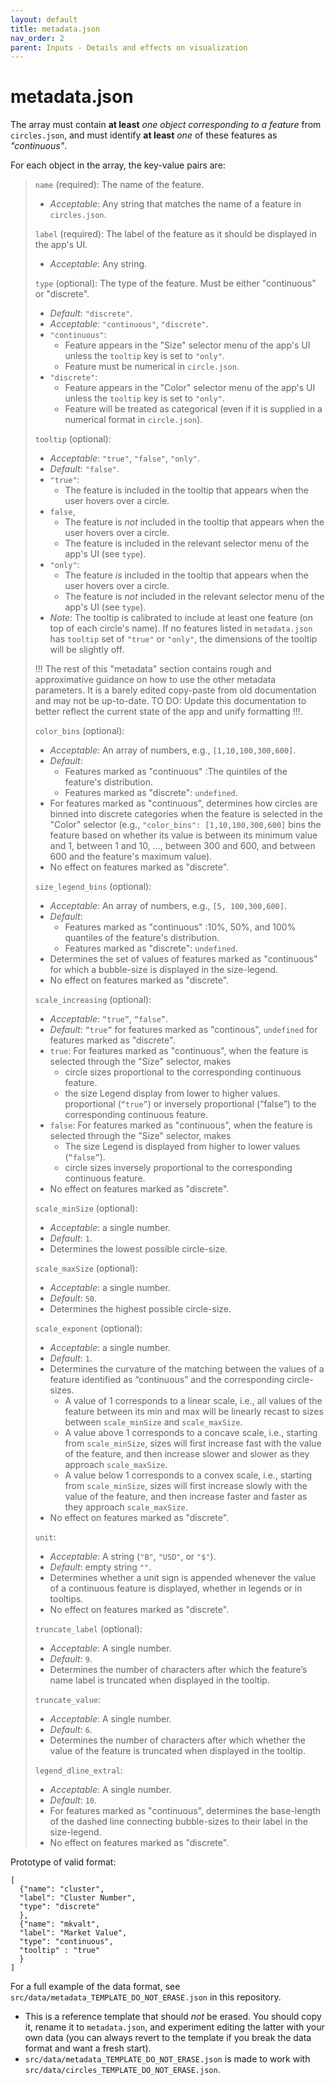 ```yaml
---
layout: default
title: metadata.json
nav_order: 2
parent: Inputs - Details and effects on visualization
---
```


# metadata.json

The array must contain **at least** *one object corresponding to a feature* from `circles.json`, and must identify **at least** *one* of these features as *"continuous"*.

For each object in the array, the key-value pairs are:

> `name` (required): The name of the feature.
>   - *Acceptable*: Any string that matches the name of a feature in `circles.json`.
> 
> `label` (required): The label of the feature as it should be displayed
> in the app's UI.
>   - *Acceptable*: Any string.
> 
> `type` (optional): The type of the feature. Must be either
> "continuous" or "discrete".
>   - *Default*: `"discrete"`.
>   - *Acceptable*: `"continuous"`, `"discrete"`.
>   - `"continuous"`: 
>      - Feature appears in the "Size" selector menu of the app's UI unless the `tooltip` key is set to `"only"`.
>      - Feature must be numerical in `circle.json`. 
>    - `"discrete"`:
>      - Feature appears in the "Color" selector menu of the app's UI unless the `tooltip` key is set to `"only"`.
>      - Feature will be treated as categorical (even if it is supplied in a numerical format in `circle.json`).
> 
> `tooltip` (optional): 
>   - *Acceptable*: `"true"`, `"false"`, `"only"`.
>   - *Default*: `"false"`.
>   - `"true"`: 
>     - The feature is included in the tooltip that appears when the user hovers over a circle.
>   - `false`, 
>     - The feature is *not* included in the tooltip that appears when the user hovers over a circle.
>     - The feature is included in the relevant selector menu of the app's UI (see `type`).
>   - `"only"`:
>     - The feature *is* included in the tooltip that appears when the user hovers over a circle.
>     - The feature is *not* included in the relevant selector menu of the app's UI (see `type`).
>   - *Note*: The tooltip is calibrated to include at least one feature (on top of each circle's name). If no features listed in
> `metadata.json` has `tooltip` set of `"true"` or `"only"`, the
> dimensions of the tooltip will be slightly off.
> 
>   !!! The rest of this "metadata" section contains rough and
> approximative guidance on how to use the other metadata parameters. 
> It is a barely edited copy-paste from old documentation and may not be
> up-to-date. TO DO: Update this documentation to better reflect the
> current state of the app and unify formatting !!!.
> 
> `color_bins` (optional):   
>   -	*Acceptable*: An array of numbers, e.g., `[1,10,100,300,600]`.
>   - *Default*: 
>       - Features marked as "continuous" :The quintiles of the feature's distribution.
>       - Features marked as "discrete": `undefined`.  
>   -	For features marked as "continuous", determines how circles are binned into discrete categories when the feature is selected in the "Color" selector (e.g., `"color_bins": [1,10,100,300,600]` bins the feature based on whether its value is between its minimum value and 1, between 1 and 10, …, between 300 and 600, and between 600 and the feature's maximum value).
>   - No effect on features marked as "discrete".
> 
> `size_legend_bins` (optional):   
>   - *Acceptable*: An array of numbers, e.g., `[5, 100,300,600]`.
>   - *Default*: 
>       - Features marked as "continuous" :10%, 50%, and 100% quantiles of the feature's distribution.
>       - Features marked as "discrete": `undefined`.
>   - Determines the set of values of features marked as "continuous" for which a bubble-size is displayed in the size-legend.
>   - No effect on features marked as "discrete".
> 
> `scale_increasing` (optional): 
>   - *Acceptable*: `“true”`, `“false”`.
>   - *Default*: `“true”` for features marked as "continous", `undefined` for features marked as "discrete".
>   - `true`: For features marked as "continuous", when the feature is selected through the "Size" selector, makes 
>     - circle sizes  proportional  to the corresponding continuous feature.
>     - the size Legend display from lower to higher values.
proportional (`“true”`) or inversely proportional (“false”) to the corresponding continuous feature.
> - `false`: For features marked as "continuous", when the feature is selected through the "Size" selector, makes
>   - The size Legend is displayed from higher to lower values (`“false”`).
>   - circle sizes inversely proportional to the corresponding continuous feature.
>  - No effect on features marked as "discrete".
>
> `scale_minSize` (optional):
>   -	*Acceptable*: a single number.
>   - *Default*: `1`.
>   -	Determines the lowest possible circle-size. 
>
>`scale_maxSize` (optional):   
>   -	*Acceptable*: a single number.
>   - *Default*: `50`.
>   -	Determines the highest possible circle-size. 
>
>`scale_exponent` (optional):
>   -  *Acceptable*: a single number.
>   - *Default*: `1`.
>   - Determines the curvature of the matching between the values of a feature identified as “continuous” and the corresponding circle-sizes.
>     -	A value of 1 corresponds to a linear scale, i.e., all values of the feature between its min and max will be linearly recast to sizes between `scale_minSize` and `scale_maxSize`.
>     - A value above 1 corresponds to a concave scale, i.e., starting from `scale_minSize`, sizes will first increase fast with the value of the feature, and then increase slower and slower as they approach
> `scale_maxSize`.
>     - A value below 1 corresponds to a convex scale, i.e., starting from `scale_minSize`, sizes will first increase slowly with the value of the feature, and then increase faster and faster as they approach `scale_maxSize`. 
>  - No effect on features marked as "discrete".
>
>`unit`:
>   - *Acceptable*: A string (`"B"`, `"USD"`, or `"$"`).
>   - *Default*: empty string `""`.
>   - Determines whether a unit sign is appended whenever the value of a continuous feature is displayed, whether in legends or in tooltips. 
>   - No effect on features marked as "discrete".
>
>`truncate_label` (optional):   
>   - *Acceptable*: A single number.
>   - *Default*: `9`.
>   - Determines the number of characters after which the feature’s name label is truncated when displayed in the tooltip.  
>
>`truncate_value`:   
>   - *Acceptable*: A single number.
>   - *Default*: `6`.
>   - Determines the number of characters after which whether the value of the feature is truncated when displayed in the tooltip.  
>
>`legend_dline_extral`:  
>   - *Acceptable*: A single number.
>   - *Default*: `10`.
>   - For features marked as "continuous", determines the base-length of the dashed line connecting bubble-sizes to their label in the size-legend.
>   - No effect on features marked as "discrete".

Prototype of valid format:

```
[ 
  {"name": "cluster",
  "label": "Cluster Number",
  "type": "discrete"
  },
  {"name": "mkvalt",
  "label": "Market Value",
  "type": "continuous",
  "tooltip" : "true"
  }
]
``` 

For a full example of the data format, see `src/data/metadata_TEMPLATE_DO_NOT_ERASE.json` in this repository.
  - This is a reference template that should *not* be erased. 
  You should copy it, rename it to `metadata.json`,  and experiment editing the latter with your own data (you can always revert to the template if you break the data format and want a fresh start).
  - `src/data/metadata_TEMPLATE_DO_NOT_ERASE.json` is made to work with `src/data/circles_TEMPLATE_DO_NOT_ERASE.json`.
